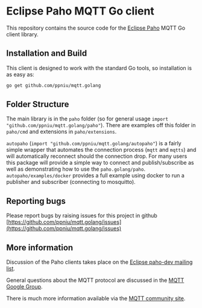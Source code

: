 Eclipse Paho MQTT Go client
===========================

This repository contains the source code for the [Eclipse Paho](http://eclipse.org/paho) MQTT Go client library.

Installation and Build
----------------------

This client is designed to work with the standard Go tools, so installation is as easy as:

```bash
go get github.com/ppniu/mqtt.golang
```

Folder Structure
----------------

The main library is in the `paho` folder (so for general usage `import "github.com/ppniu/mqtt.golang/paho"`). There are 
examples off this folder in `paho/cmd` and extensions in `paho/extensions`.

`autopaho` (`import "github.com/ppniu/mqtt.golang/autopaho"`) is a fairly simple wrapper that automates the connection 
process (`mqtt` and `mqtts`) and will automatically reconnect should the connection drop. For many users this package
will provide a simple way to connect and publish/subscribe as well as demonstrating how to use the `paho.golang/paho`.
`autopaho/examples/docker` provides a full example using docker to run a publisher and subscriber (connecting to 
mosquitto).  


Reporting bugs
--------------

Please report bugs by raising issues for this project in github [https://github.com/ppniu/mqtt.golang/issues](https://github.com/ppniu/mqtt.golang/issues)

More information
----------------

Discussion of the Paho clients takes place on the [Eclipse paho-dev mailing list](https://dev.eclipse.org/mailman/listinfo/paho-dev).

General questions about the MQTT protocol are discussed in the [MQTT Google Group](https://groups.google.com/forum/?hl=en-US&fromgroups#!forum/mqtt).

There is much more information available via the [MQTT community site](http://mqtt.org).
